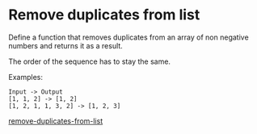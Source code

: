 # Remove duplicates from list

Define a function that removes duplicates from an array of non negative numbers and returns it as a result.

The order of the sequence has to stay the same.

Examples:
```
Input -> Output
[1, 1, 2] -> [1, 2]
[1, 2, 1, 1, 3, 2] -> [1, 2, 3]
```


[remove-duplicates-from-list](https://www.codewars.com/kata/57a5b0dfcf1fa526bb000118)